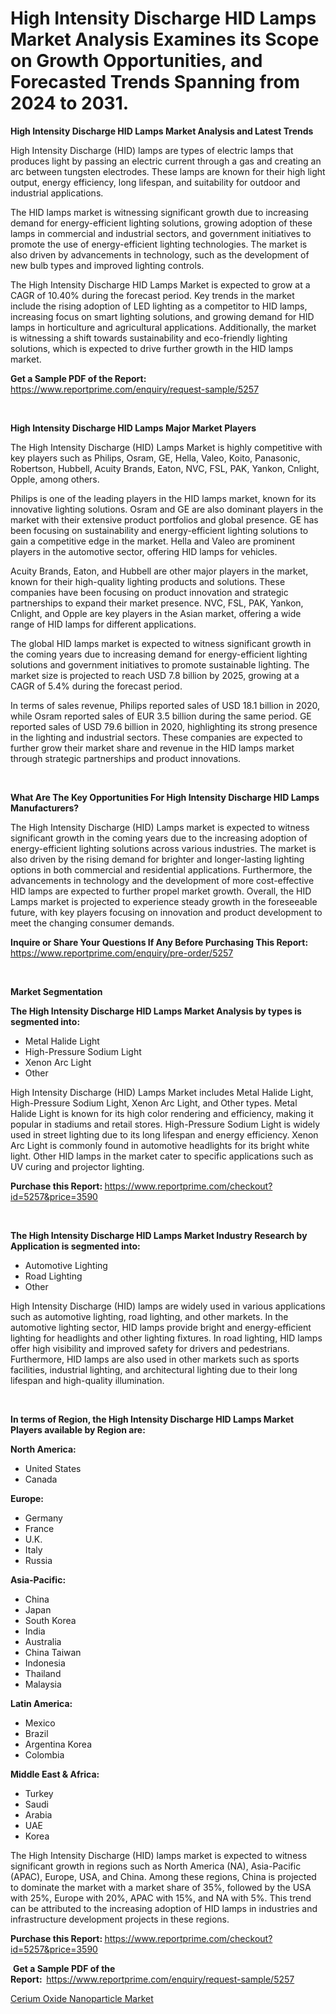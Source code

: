 <p><h1>High Intensity Discharge HID Lamps Market Analysis Examines its Scope on Growth Opportunities, and Forecasted Trends Spanning from 2024 to 2031.</h1></p><p><strong>High Intensity Discharge HID Lamps Market Analysis and Latest Trends</strong></p>
<p><p>High Intensity Discharge (HID) lamps are types of electric lamps that produces light by passing an electric current through a gas and creating an arc between tungsten electrodes. These lamps are known for their high light output, energy efficiency, long lifespan, and suitability for outdoor and industrial applications.</p><p>The HID lamps market is witnessing significant growth due to increasing demand for energy-efficient lighting solutions, growing adoption of these lamps in commercial and industrial sectors, and government initiatives to promote the use of energy-efficient lighting technologies. The market is also driven by advancements in technology, such as the development of new bulb types and improved lighting controls.</p><p>The High Intensity Discharge HID Lamps Market is expected to grow at a CAGR of 10.40% during the forecast period. Key trends in the market include the rising adoption of LED lighting as a competitor to HID lamps, increasing focus on smart lighting solutions, and growing demand for HID lamps in horticulture and agricultural applications. Additionally, the market is witnessing a shift towards sustainability and eco-friendly lighting solutions, which is expected to drive further growth in the HID lamps market.</p></p>
<p><strong>Get a Sample PDF of the Report:&nbsp;</strong> <a href="https://www.reportprime.com/enquiry/request-sample/5257">https://www.reportprime.com/enquiry/request-sample/5257</a></p>
<p>&nbsp;</p>
<p><strong>High Intensity Discharge HID Lamps Major Market Players</strong></p>
<p><p>The High Intensity Discharge (HID) Lamps Market is highly competitive with key players such as Philips, Osram, GE, Hella, Valeo, Koito, Panasonic, Robertson, Hubbell, Acuity Brands, Eaton, NVC, FSL, PAK, Yankon, Cnlight, Opple, among others. </p><p>Philips is one of the leading players in the HID lamps market, known for its innovative lighting solutions. Osram and GE are also dominant players in the market with their extensive product portfolios and global presence. GE has been focusing on sustainability and energy-efficient lighting solutions to gain a competitive edge in the market. Hella and Valeo are prominent players in the automotive sector, offering HID lamps for vehicles.</p><p>Acuity Brands, Eaton, and Hubbell are other major players in the market, known for their high-quality lighting products and solutions. These companies have been focusing on product innovation and strategic partnerships to expand their market presence. NVC, FSL, PAK, Yankon, Cnlight, and Opple are key players in the Asian market, offering a wide range of HID lamps for different applications.</p><p>The global HID lamps market is expected to witness significant growth in the coming years due to increasing demand for energy-efficient lighting solutions and government initiatives to promote sustainable lighting. The market size is projected to reach USD 7.8 billion by 2025, growing at a CAGR of 5.4% during the forecast period.</p><p>In terms of sales revenue, Philips reported sales of USD 18.1 billion in 2020, while Osram reported sales of EUR 3.5 billion during the same period. GE reported sales of USD 79.6 billion in 2020, highlighting its strong presence in the lighting and industrial sectors. These companies are expected to further grow their market share and revenue in the HID lamps market through strategic partnerships and product innovations.</p></p>
<p>&nbsp;</p>
<p><strong>What Are The Key Opportunities For High Intensity Discharge HID Lamps Manufacturers?</strong></p>
<p><p>The High Intensity Discharge (HID) Lamps market is expected to witness significant growth in the coming years due to the increasing adoption of energy-efficient lighting solutions across various industries. The market is also driven by the rising demand for brighter and longer-lasting lighting options in both commercial and residential applications. Furthermore, the advancements in technology and the development of more cost-effective HID lamps are expected to further propel market growth. Overall, the HID Lamps market is projected to experience steady growth in the foreseeable future, with key players focusing on innovation and product development to meet the changing consumer demands.</p></p>
<p><strong>Inquire or Share Your Questions If Any Before Purchasing This Report:</strong> <a href="https://www.reportprime.com/enquiry/pre-order/5257">https://www.reportprime.com/enquiry/pre-order/5257</a></p>
<p>&nbsp;</p>
<p><strong>Market Segmentation</strong></p>
<p><strong>The High Intensity Discharge HID Lamps Market Analysis by types is segmented into:</strong></p>
<p><ul><li>Metal Halide Light</li><li>High-Pressure Sodium Light</li><li>Xenon Arc Light</li><li>Other</li></ul></p>
<p><p>High Intensity Discharge (HID) Lamps Market includes Metal Halide Light, High-Pressure Sodium Light, Xenon Arc Light, and Other types. Metal Halide Light is known for its high color rendering and efficiency, making it popular in stadiums and retail stores. High-Pressure Sodium Light is widely used in street lighting due to its long lifespan and energy efficiency. Xenon Arc Light is commonly found in automotive headlights for its bright white light. Other HID lamps in the market cater to specific applications such as UV curing and projector lighting.</p></p>
<p><strong>Purchase this Report:&nbsp;</strong><a href="https://www.reportprime.com/checkout?id=5257&price=3590">https://www.reportprime.com/checkout?id=5257&price=3590</a></p>
<p>&nbsp;</p>
<p><strong>The High Intensity Discharge HID Lamps Market Industry Research by Application is segmented into:</strong></p>
<p><ul><li>Automotive Lighting</li><li>Road Lighting</li><li>Other</li></ul></p>
<p><p>High Intensity Discharge (HID) lamps are widely used in various applications such as automotive lighting, road lighting, and other markets. In the automotive lighting sector, HID lamps provide bright and energy-efficient lighting for headlights and other lighting fixtures. In road lighting, HID lamps offer high visibility and improved safety for drivers and pedestrians. Furthermore, HID lamps are also used in other markets such as sports facilities, industrial lighting, and architectural lighting due to their long lifespan and high-quality illumination.</p></p>
<p>&nbsp;</p>
<p><strong>In terms of Region, the High Intensity Discharge HID Lamps Market Players available by Region are:</strong></p>
<p>
    <p> <strong> North America: </strong>
        <ul>
            <li>United States</li>
            <li>Canada</li>
        </ul>
        </p> 
    <p> <strong> Europe: </strong>
        <ul>
            <li>Germany</li>
            <li>France</li>
            <li>U.K.</li>
            <li>Italy</li>
            <li>Russia</li>
        </ul>
        </p> 
    <p> <strong> Asia-Pacific: </strong>
        <ul>
            <li>China</li>
            <li>Japan</li>
            <li>South Korea</li>
            <li>India</li>
            <li>Australia</li>
            <li>China Taiwan</li>
            <li>Indonesia</li>
            <li>Thailand</li>
            <li>Malaysia</li>
        </ul>
        </p> 
    <p> <strong> Latin America: </strong>
        <ul>
            <li>Mexico</li>
            <li>Brazil</li>
            <li>Argentina Korea</li>
            <li>Colombia</li>
        </ul>
        </p> 
    <p> <strong> Middle East & Africa: </strong>
        <ul>
            <li>Turkey</li>
            <li>Saudi</li>
            <li>Arabia</li>
            <li>UAE</li>
            <li>Korea</li>
        </ul>
    </p>
    </p>
<p><p>The High Intensity Discharge (HID) lamps market is expected to witness significant growth in regions such as North America (NA), Asia-Pacific (APAC), Europe, USA, and China. Among these regions, China is projected to dominate the market with a market share of 35%, followed by the USA with 25%, Europe with 20%, APAC with 15%, and NA with 5%. This trend can be attributed to the increasing adoption of HID lamps in industries and infrastructure development projects in these regions.</p></p>
<p><strong>Purchase this Report: </strong><a href="https://www.reportprime.com/checkout?id=5257&price=3590">https://www.reportprime.com/checkout?id=5257&price=3590</a></p>
<p>&nbsp;<strong>Get a Sample PDF of the Report:&nbsp;&nbsp;</strong><a href="https://www.reportprime.com/enquiry/request-sample/5257">https://www.reportprime.com/enquiry/request-sample/5257</a></p>
<p><strong></strong></p>
<p><p><a href="https://meowing-lemming-dd3.notion.site/Cerium-Oxide-Nanoparticle-Market-Provides-Detailed-Segmentation-of-this-Market-based-on-Type-Applic-0196a5fec52449028cce9a97a7d99a6d">Cerium Oxide Nanoparticle Market</a></p></p>